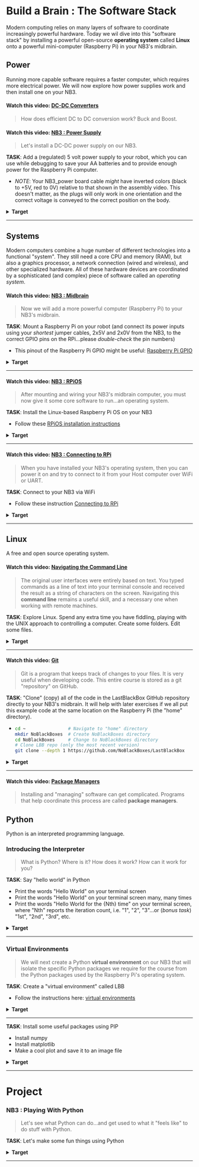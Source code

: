 # Build a Brain : The Software Stack
Modern computing relies on many layers of software to coordinate increasingly powerful hardware. Today we wil dive into this "software stack" by installing a powerful open-source **operating system** called **Linux** onto a powerful mini-computer (Raspberry Pi) in your NB3's midbrain.

## Power
Running more capable software requires a faster computer, which requires more electrical power. We will now explore how power supplies work and then install one on your NB3.

#### Watch this video: [DC-DC Converters](https://vimeo.com/1035304311)
> How does efficient DC to DC conversion work? Buck and Boost.


#### Watch this video: [NB3 : Power Supply](https://vimeo.com/1035306761)
> Let's install a DC-DC power supply on our NB3.

**TASK**: Add a (regulated) 5 volt power supply to your robot, which you can use while debugging to save your AA batteries and to provide enough power for the Raspberry Pi computer.
- *NOTE*: Your NB3_power board cable *might* have inverted colors (black to +5V, red to 0V) relative to that shown in the assembly video. This doesn't matter, as the plugs will only work in one orientation and the correct voltage is conveyed to the correct position on the body.
<details><summary><strong>Target</strong></summary>
:-:-: Your NB3 should now look like this: ![NB3 power wiring:400](../../../boxes/power/_resources/images/NB3_power_wiring.png)"
</details><hr>


## Systems
Modern computers combine a huge number of different technologies into a functional "system". They still need a core CPU and memory (RAM), but also a graphics processor, a network connection (wired and wireless), and other specialized hardware. All of these hardware devices are coordinated by a sophisticated (and complex) piece of software called an *operating system*.

#### Watch this video: [NB3 : Midbrain](https://vimeo.com/1036089510)
> Now we will add a more powerful computer (Raspberry Pi) to your NB3's midbrain.

**TASK**: Mount a Raspberry Pi on your robot (and connect its power inputs using your *shortest* jumper cables, 2x5V and 2x0V from the NB3, to the correct GPIO pins on the RPi...please *double-check* the pin numbers)
- This pinout of the Raspberry Pi GPIO might be useful: [Raspberry Pi GPIO](../../../boxes/systems/_resources/images/rpi_GPIO_pinout.png)
<details><summary><strong>Target</strong></summary>
:-:-: A powered and blinking RPi midbrain.
</details><hr>


#### Watch this video: [NB3 : RPiOS](https://vimeo.com/1036095710)
> After mounting and wiring your NB3's midbrain computer, you must now give it some core software to run...an operating system.

**TASK**: Install the Linux-based Raspberry Pi OS on your NB3
- Follow these [RPiOS installation instructions](../../../boxes/systems/rpios/README.md)
<details><summary><strong>Target</strong></summary>
:-:-: Booted!
</details><hr>


#### Watch this video: [NB3 : Connecting to RPi](https://vimeo.com/1036391512)
> When you have installed your NB3's operating system, then you can power it on and try to connect to it from your Host computer over WiFi or UART.

**TASK**: Connect to your NB3 via WiFi
- Follow these instruction [Connecting to RPi](../../../boxes/systems/connecting/README.md)
<details><summary><strong>Target</strong></summary>
:-:-: Connected!
</details><hr>


## Linux
A free and open source operating system.

#### Watch this video: [Navigating the Command Line](https://vimeo.com/1036829527)
> The original user interfaces were entirely based on text. You typed commands as a line of text into your terminal console and received the result as a string of characters on the screen. Navigating this **command line** remains a useful skill, and a necessary one when working with remote machines.

**TASK**: Explore Linux. Spend any extra time you have fiddling, playing with the UNIX approach to controlling a computer. Create some folders. Edit some files.
<details><summary><strong>Target</strong></summary>
:-:-: You should see this in the command line.
</details><hr>


#### Watch this video: [Git](https://vimeo.com/1036825331)
> Git is a program that keeps track of changes to your files. It is very useful when developing code. This entire course is stored as a git "repository" on GitHub.

**TASK**: "Clone" (copy) all of the code in the LastBlackBox GitHub repository directly to your NB3's midbrain. It will help with later exercises if we all put this example code at the same location on the Raspberry Pi (the "home" directory).
- ```bash
  cd ~                # Navigate to "home" directory
  mkdir NoBlackBoxes  # Create NoBlackBoxes directory
  cd NoBlackBoxes     # Change to NoBlackBoxes directory
  # Clone LBB repo (only the most recent version)
  git clone --depth 1 https://github.com/NoBlackBoxes/LastBlackBox
  ```

<details><summary><strong>Target</strong></summary>
:-:-: You should now have a complete copy of the LBB repo on your NB3.
</details><hr>


#### Watch this video: [Package Managers](https://vimeo.com/1036834036)
> Installing and "managing" software can get complicated. Programs that help coordinate this process are called **package managers**.


## Python
Python is an interpreted programming language.

### Introducing the Interpreter
> What is Python? Where is it? How does it work? How can it work for you?

**TASK**: Say "hello world" in Python
- Print the words "Hello World" on your terminal screen
- Print the words "Hello World" on your terminal screen many, many times
- Print the words "Hello World for the {Nth} time" on your terminal screen, where "Nth" reports the iteration count, i.e. "1", "2", "3"...or (*bonus task*) "1st", "2nd", "3rd", etc.
<details><summary><strong>Target</strong></summary>
:-:-: You should see something like "Hello World for the 1st time", "Hello World for the 2nd time", etc. printed line by line in your terminal screen.
</details><hr>


### Virtual Environments
> We will next create a Python **virtual environment** on our NB3 that will isolate the specific Python packages we require for the course from the Python packages used by the Raspberry Pi's operating system.

**TASK**: Create a "virtual environment" called LBB
- Follow the instructions here: [virtual environments](../../../boxes/python/virtual_environments/README.md)
<details><summary><strong>Target</strong></summary>
:-:-: You should now have a virtual environment activated (and installed in the folder "_tmp/LBB").
</details><hr>

**TASK**: Install some useful packages using PIP
- Install numpy
- Install matplotlib
- Make a cool plot and save it to an image file
<details><summary><strong>Target</strong></summary>
:-:-: You should now hav an image of your plot saved, which you can open and view inside VS code.
</details><hr>


# Project
### NB3 : Playing With Python
> Let's see what Python can do...and get used to what it "feels like" to do stuff with Python.

**TASK**: Let's make some fun things using Python
<details><summary><strong>Target</strong></summary>
:-:-: You should have made something fun.
</details><hr>


